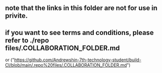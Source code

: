 ## note that the links in this folder are not for use in privite.
## if you want to see terms and conditions, please refer to ./repo files/.COLLABORATION_FOLDER.md
or ("https://github.com/Andrewshin-7th-technology-student/build-CI/blob/main/.repo%20files/.COLLABORATION_FOLDER.md")
